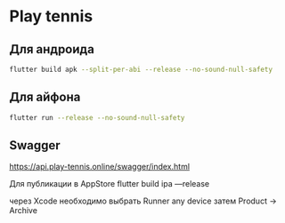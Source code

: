 # Play tennis

## Для андроида

```bash
flutter build apk --split-per-abi --release --no-sound-null-safety
```

## Для айфона

```bash
flutter run --release --no-sound-null-safety
```

## Swagger

<https://api.play-tennis.online/swagger/index.html>

Для публикации в AppStore
flutter build ipa —release

через Xcode необходимо выбрать Runner any device
затем Product -> Archive